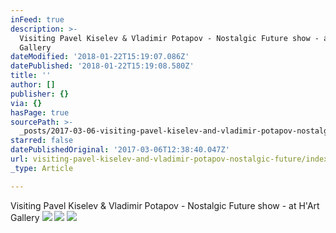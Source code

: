 ```yaml
---
inFeed: true
description: >-
  Visiting Pavel Kiselev & Vladimir Potapov - Nostalgic Future show - at H’Art
  Gallery
dateModified: '2018-01-22T15:19:07.086Z'
datePublished: '2018-01-22T15:19:08.580Z'
title: ''
author: []
publisher: {}
via: {}
hasPage: true
sourcePath: >-
  _posts/2017-03-06-visiting-pavel-kiselev-and-vladimir-potapov-nostalgic-future.md
starred: false
datePublishedOriginal: '2017-03-06T12:38:40.047Z'
url: visiting-pavel-kiselev-and-vladimir-potapov-nostalgic-future/index.html
_type: Article

---
```

Visiting Pavel Kiselev & Vladimir Potapov - Nostalgic Future show - at H'Art Gallery
![](https://the-grid-user-content.s3-us-west-2.amazonaws.com/cb1759b1-b501-41b4-a681-3ddd68b3b98f.jpg)
![](https://the-grid-user-content.s3-us-west-2.amazonaws.com/af4c67cc-3652-4a8a-baae-fadf5ec681d9.jpg)
![](https://the-grid-user-content.s3-us-west-2.amazonaws.com/31a424f4-06f4-4859-b1eb-35038b90e60d.jpg)